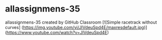 # allassignmens-35
allassignmens-35 created by GitHub Classroom
[![Simple racetrack without curves]
(https://img.youtube.com/vi/JIVdeuSpd4E/maxresdefault.jpg)]
(https://www.youtube.com/watch?v=JIVdeuSpd4E)
